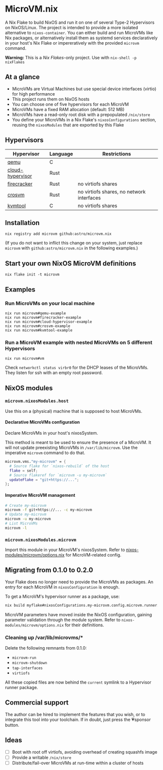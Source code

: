 # MicroVM.nix

A Nix Flake to build NixOS and run it on one of several Type-2
Hypervisors on NixOS/Linux. The project is intended to provide a more
isolated alternative to `nixos-container`. You can either build and
run MicroVMs like Nix packages, or alternatively install them as
systemd services declaratively in your host's Nix Flake or
impereratively with the provided `microvm` command.

**Warning:** This is a *Nix Flakes*-only project. Use with `nix-shell -p nixFlakes`

## At a glance

- MicroVMs are Virtual Machines but use special device interfaces
  (virtio) for high performance
- This project runs them on NixOS hosts
- You can choose one of five hypervisors for each MicroVM
- MicroVMs have a fixed RAM allocation (default: 512 MB)
- MicroVMs have a read-only root disk with a prepopulated `/nix/store`
- You define your MicroVMs in a Nix Flake's `nixosConfigurations`
  section, reusing the `nixosModules` that are exported by this Flake

## Hypervisors

| Hypervisor                                                              | Language | Restrictions                              |
|-------------------------------------------------------------------------|----------|-------------------------------------------|
| [qemu](https://www.qemu.org/)                                           | C        |                                           |
| [cloud-hypervisor](https://www.cloudhypervisor.org/)                    | Rust     |                                           |
| [firecracker](https://firecracker-microvm.github.io/)                   | Rust     | no virtiofs shares                        |
| [crosvm](https://chromium.googlesource.com/chromiumos/platform/crosvm/) | Rust     | no virtiofs shares, no network interfaces |
| [kvmtool](https://github.com/kvmtool/kvmtool)                           | C        | no virtiofs shares                        |

## Installation

```shell
nix registry add microvm github:astro/microvm.nix
```

(If you do not want to inflict this change on your system, just
replace `microvm` with `github:astro/microvm.nix` in the following
examples.)

## Start your own NixOS MicroVM definitions

```shell
nix flake init -t microvm
```

## Examples

### Run MicroVMs on your local machine

```shell
nix run microvm#qemu-example
nix run microvm#firecracker-example
nix run microvm#cloud-hypervisor-example
nix run microvm#crosvm-example
nix run microvm#kvmtool-example
```

### Run a MicroVM example with nested MicroVMs on 5 different Hypervisors

```shell
nix run microvm#vm
```

Check `networkctl status virbr0` for the DHCP leases of the
MicroVMs. They listen for ssh with an empty root password.


## NixOS modules

### `microvm.nixosModules.host`

Use this on a (physical) machine that is supposed to host MicroVMs.

#### Declarative MicroVMs configuration

Declare MicroVMs in your host's nixosSystem.

This method is meant to be used to ensure the presence of a
MicroVM. It will not update preexisting MicroVMs in
`/var/lib/microvm`. Use the imperative `microvm` command to do that.

```nix
microvm.vms."my-microvm" = {
  # Source flake for `nixos-rebuild` of the host
  flake = self;
  # Source flakeref for `microvm -u my-microvm`
  updateFlake = "git+https://...";
};
```

#### Imperative MicroVM management

```bash
# Create my-microvm
microvm -f git+https://... -c my-microvm
# Update my-microvm
microvm -u my-microvm
# List MicroVMs
microvm -l
```

### `microvm.nixosModules.microvm`

Import this module in your MicroVM's nixosSystem. Refer to
[nixos-modules/microvm/options.nix](nixos-modules/microvm/options.nix)
for MicroVM-related config.

## Migrating from 0.1.0 to 0.2.0

Your Flake does no longer need to provide the MicroVMs as packages. An
entry for each MicroVM in `nixosConfiguration` is enough.

To get a MicroVM's hypervisor runner as a package, use:

```bash
nix build myflake#nixosConfigurations.my-microvm.config.microvm.runner.qemu
```

MicroVM parameters have moved inside the NixOS configuration, gaining
parameter validation through the module system. Refer to
`nixos-modules/microvm/options.nix` for their definitions.

### Cleaning up /var/lib/microvms/*

Delete the following remnants from 0.1.0:

- `microvm-run`
- `microvm-shutdown`
- `tap-interfaces`
- `virtiofs`

All these copied files are now behind the `current` symlink to a
Hypervisor runner package.

## Commercial support

The author can be hired to implement the features that you wish, or to
integrate this tool into your toolchain. If in doubt, just press the
💗sponsor button.

## Ideas

- [ ] Boot with root off virtiofs, avoiding overhead of creating squashfs image
- [ ] Provide a writable `/nix/store`
- [ ] Distribute/fail-over MicroVMs at run-time within a cluster of hosts
